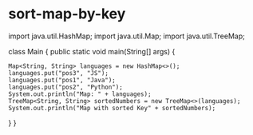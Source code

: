 # sort-map-by-key
import java.util.HashMap;
import java.util.Map;
import java.util.TreeMap;

class Main {
  public static void main(String[] args) {

    Map<String, String> languages = new HashMap<>();
    languages.put("pos3", "JS");
    languages.put("pos1", "Java");
    languages.put("pos2", "Python");
    System.out.println("Map: " + languages);
    TreeMap<String, String> sortedNumbers = new TreeMap<>(languages);
    System.out.println("Map with sorted Key" + sortedNumbers);

  }
}
